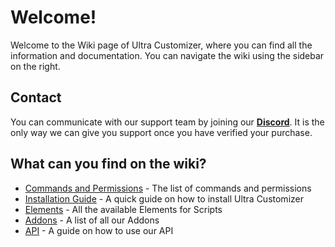 # Welcome!
Welcome to the Wiki page of Ultra Customizer, where you can find all the information and documentation. You can navigate the wiki using the sidebar on the right.
<br>

## Contact
You can communicate with our support team by joining our **[Discord](https://discord.gg/3JuHDm8)**. It is the only way we can give you support once you have verified your purchase.
<br>

## What can you find on the wiki?
- [Commands and Permissions](./overview/commands&perms) - The list of commands and permissions
- [Installation Guide](./installation) - A quick guide on how to install Ultra Customizer
- [Elements](./elements) - All the available Elements for Scripts
- [Addons](./addons) - A list of all our Addons
- [API](./api) - A guide on how to use our API
